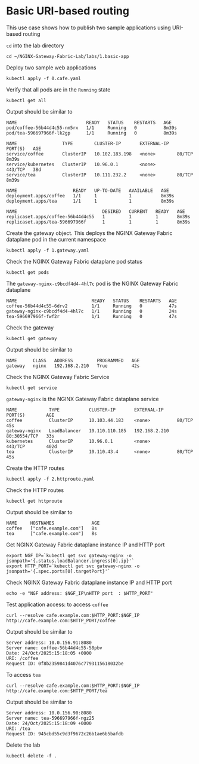 # Basic URI-based routing

This use case shows how to publish two sample applications using URI-based routing

`cd` into the lab directory
```code
cd ~/NGINX-Gateway-Fabric-Lab/labs/1.basic-app
```

Deploy two sample web applications
```code
kubectl apply -f 0.cafe.yaml
```

Verify that all pods are in the `Running` state

```code
kubectl get all
```

Output should be similar to

```
NAME                          READY   STATUS    RESTARTS   AGE
pod/coffee-56b44d4c55-nm5rx   1/1     Running   0          8m39s
pod/tea-596697966f-lk2gp      1/1     Running   0          8m39s

NAME                 TYPE        CLUSTER-IP       EXTERNAL-IP   PORT(S)   AGE
service/coffee       ClusterIP   10.102.183.198   <none>        80/TCP    8m39s
service/kubernetes   ClusterIP   10.96.0.1        <none>        443/TCP   38d
service/tea          ClusterIP   10.111.232.2     <none>        80/TCP    8m39s

NAME                     READY   UP-TO-DATE   AVAILABLE   AGE
deployment.apps/coffee   1/1     1            1           8m39s
deployment.apps/tea      1/1     1            1           8m39s

NAME                                DESIRED   CURRENT   READY   AGE
replicaset.apps/coffee-56b44d4c55   1         1         1       8m39s
replicaset.apps/tea-596697966f      1         1         1       8m39s
```

Create the gateway object. This deploys the NGINX Gateway Fabric dataplane pod in the current namespace
```code
kubectl apply -f 1.gateway.yaml
```

Check the NGINX Gateway Fabric dataplane pod status
```
kubectl get pods
```

The `gateway-nginx-c9bcdf4d4-4hl7c` pod is the NGINX Gateway Fabric dataplane
```
NAME                            READY   STATUS    RESTARTS   AGE
coffee-56b44d4c55-6drv2         1/1     Running   0          47s
gateway-nginx-c9bcdf4d4-4hl7c   1/1     Running   0          24s
tea-596697966f-fwf2r            1/1     Running   0          47s
```

Check the gateway
```code
kubectl get gateway
```

Output should be similar to
```code
NAME      CLASS   ADDRESS         PROGRAMMED   AGE
gateway   nginx   192.168.2.210   True         42s
```

Check the NGINX Gateway Fabric Service
```code
kubectl get service
```

`gateway-nginx` is the NGINX Gateway Fabric dataplane service
```code
NAME            TYPE           CLUSTER-IP       EXTERNAL-IP     PORT(S)        AGE
coffee          ClusterIP      10.103.44.183    <none>          80/TCP         45s
gateway-nginx   LoadBalancer   10.110.110.185   192.168.2.210   80:30554/TCP   33s
kubernetes      ClusterIP      10.96.0.1        <none>          443/TCP        402d
tea             ClusterIP      10.110.43.4      <none>          80/TCP         45s
```

Create the HTTP routes
```code
kubectl apply -f 2.httproute.yaml
```

Check the HTTP routes
```code
kubectl get httproute
```

Output should be similar to
```code
NAME     HOSTNAMES              AGE
coffee   ["cafe.example.com"]   8s
tea      ["cafe.example.com"]   8s
```

Get NGINX Gateway Fabric dataplane instance IP and HTTP port
```code
export NGF_IP=`kubectl get svc gateway-nginx -o jsonpath='{.status.loadBalancer.ingress[0].ip}'`
export HTTP_PORT=`kubectl get svc gateway-nginx -o jsonpath='{.spec.ports[0].targetPort}'`
```

Check NGINX Gateway Fabric dataplane instance IP and HTTP port
```code
echo -e "NGF address: $NGF_IP\nHTTP port  : $HTTP_PORT"
```

Test application access: to access `coffee`
```code
curl --resolve cafe.example.com:$HTTP_PORT:$NGF_IP http://cafe.example.com:$HTTP_PORT/coffee
```

Output should be similar to
```code
Server address: 10.0.156.91:8080
Server name: coffee-56b44d4c55-58pbv
Date: 24/Oct/2025:15:18:05 +0000
URI: /coffee
Request ID: 0f8b2359841d4076c7793115618032be
```

To access `tea`
```code
curl --resolve cafe.example.com:$HTTP_PORT:$NGF_IP http://cafe.example.com:$HTTP_PORT/tea
```

Output should be similar to
```code
Server address: 10.0.156.90:8080
Server name: tea-596697966f-ngz25
Date: 24/Oct/2025:15:18:09 +0000
URI: /tea
Request ID: 945cbd55c9d3f9672c26b1ae6b5bafdb
```

Delete the lab

```code
kubectl delete -f .
```

